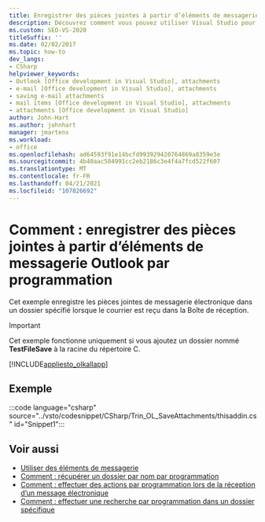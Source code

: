 ```yaml
---
title: Enregistrer des pièces jointes à partir d’éléments de messagerie Outlook par programmation
description: Découvrez comment vous pouvez utiliser Visual Studio pour enregistrer par programme des pièces jointes à partir d’éléments de messagerie Microsoft Outlook.
ms.custom: SEO-VS-2020
titleSuffix: ''
ms.date: 02/02/2017
ms.topic: how-to
dev_langs:
- CSharp
helpviewer_keywords:
- Outlook [Office development in Visual Studio], attachments
- e-mail [Office development in Visual Studio], attachments
- saving e-mail attachments
- mail items [Office development in Visual Studio], attachments
- attachments [Office development in Visual Studio]
author: John-Hart
ms.author: johnhart
manager: jmartens
ms.workload:
- office
ms.openlocfilehash: ad64593f91e14bcfd993929420764869a8359e3e
ms.sourcegitcommit: 4b40aac584991cc2eb2186c3e4f4a7fcd522f607
ms.translationtype: MT
ms.contentlocale: fr-FR
ms.lasthandoff: 04/21/2021
ms.locfileid: "107826692"
---
```

# <a name="how-to-programmatically-save-attachments-from-outlook-email-items"></a>Comment : enregistrer des pièces jointes à partir d’éléments de messagerie Outlook par programmation

Cet exemple enregistre les pièces jointes de messagerie électronique dans un dossier spécifié lorsque le courrier est reçu dans la Boîte de réception.

> [!IMPORTANT]
> Cet exemple fonctionne uniquement si vous ajoutez un dossier nommé **TestFileSave** à la racine du répertoire C.

[!INCLUDE[appliesto_olkallapp](../vsto/includes/appliesto-olkallapp-md.md)]

## <a name="example"></a>Exemple

:::code language="csharp" source="../vsto/codesnippet/CSharp/Trin_OL_SaveAttachments/thisaddin.cs" id="Snippet1":::

## <a name="see-also"></a>Voir aussi

- [Utiliser des éléments de messagerie](../vsto/working-with-mail-items.md)
- [Comment : récupérer un dossier par nom par programmation](../vsto/how-to-programmatically-retrieve-a-folder-by-name.md)
- [Comment : effectuer des actions par programmation lors de la réception d’un message électronique](../vsto/how-to-programmatically-perform-actions-when-an-e-mail-message-is-received.md)
- [Comment : effectuer une recherche par programmation dans un dossier spécifique](../vsto/how-to-programmatically-search-within-a-specific-folder.md)
